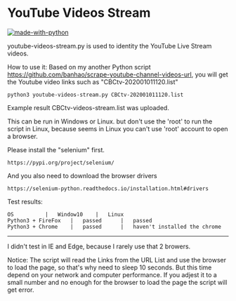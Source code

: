 # YouTube Videos Stream
[![made-with-python](https://img.shields.io/badge/Made%20with-Python-1f425f.svg)](https://www.python.org/)

youtube-videos-stream.py is used to identity the YouTube Live Stream videos.

How to use it:
Based on my another Python script https://github.com/banhao/scrape-youtube-channel-videos-url, you will get the Youtube video links such as "CBCtv-202001011120.list"
	
	python3 youtube-videos-stream.py CBCtv-202001011120.list
	
Example result CBCtv-videos-stream.list was uploaded.

This can be run in Windows or Linux. but don't use the 'root' to run the script in Linux, because seems in Linux you can't use 'root' account to open a browser.

Please install the "selenium" first.
	
	https://pypi.org/project/selenium/

And you also need to download the browser drivers
	
	https://selenium-python.readthedocs.io/installation.html#drivers

Test results:

	OS			|	Window10	|	Linux
	Python3 + FireFox	|	passed		|	passed
	Python3 + Chrome	|	passed		|	haven't installed the chrome 
------------------------------------------------------------------------

I didn't test in IE and Edge, because I rarely use that 2 browers.

Notice: The script will read the Links from the URL List and use the browser to load the page, so that's why need to sleep 10 seconds. But this time depend on your network and computer performance. If you adjest it to a small number and no enough for the browser to load the page the script will get error.  

